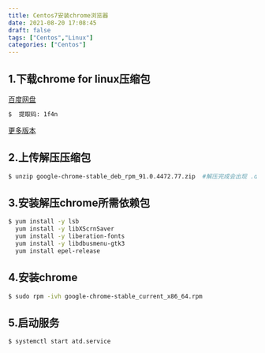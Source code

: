 ```yaml
---
title: Centos7安装chrome浏览器
date: 2021-08-20 17:08:45
draft: false
tags: ["Centos","Linux"]
categories: ["Centos"]
---
```


## 1.下载chrome for linux压缩包

[百度网盘](https://pan.baidu.com/s/1WwxOb1LiRSL2DnXvKlacZw)
```bash
$  提取码: 1f4n    
```

[更多版本](https://www.chromedownloads.net/chrome64linux/)

## 2.上传解压压缩包
```bash
$ unzip google-chrome-stable_deb_rpm_91.0.4472.77.zip  #解压完成会出现 .deb 和 .rpm 的俩个文件
```

## 3.安装解压chrome所需依赖包
```bash
$ yum install -y lsb
  yum install -y libXScrnSaver
  yum install -y liberation-fonts
  yum install -y libdbusmenu-gtk3
  yum install epel-release
```

## 4.安装chrome
```bash
$ sudo rpm -ivh google-chrome-stable_current_x86_64.rpm 
```

## 5.启动服务
```bash
$ systemctl start atd.service
```

